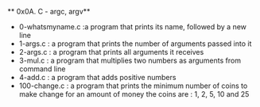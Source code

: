** 0x0A. C - argc, argv**
* 0-whatsmyname.c :a program that prints its name, followed by a new line
* 1-args.c : a program that prints the number of arguments passed into it
* 2-args.c : a program that prints all arguments it receives
* 3-mul.c :  a program that multiplies two numbers as arguments from command line
* 4-add.c : a program that adds positive numbers
* 100-change.c : a program that prints the minimum number of coins to make change for an amount of money the coins are : 1, 2, 5, 10 and 25

